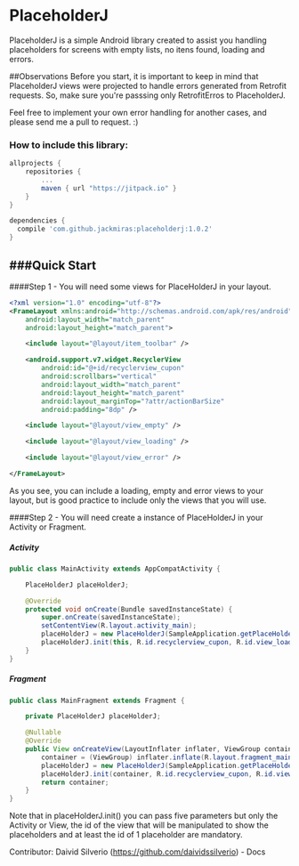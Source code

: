 # PlaceholderJ
PlaceholderJ is a simple Android library created to assist you handling placeholders for screens with empty lists, no itens found, loading and errors.

##Observations
Before you start, it is important to keep in mind that PlaceholderJ views were projected to handle errors generated from Retrofit requests. So, make sure you're passsing only RetrofitErros to PlaceholderJ.

Feel free to implement your own error handling for another cases, and please send me a pull to request. :)

### How to include this library:

``` groovy
allprojects {
    repositories {
        ...
        maven { url "https://jitpack.io" }
    }
}
```

``` groovy
dependencies {
  compile 'com.github.jackmiras:placeholderj:1.0.2'
}
```
###Quick Start
-----------
####Step 1 - You will need some views for PlaceHolderJ in your layout.
``` xml
<?xml version="1.0" encoding="utf-8"?>
<FrameLayout xmlns:android="http://schemas.android.com/apk/res/android"
    android:layout_width="match_parent"
    android:layout_height="match_parent">

    <include layout="@layout/item_toolbar" />

    <android.support.v7.widget.RecyclerView
        android:id="@+id/recyclerview_cupon"
        android:scrollbars="vertical"
        android:layout_width="match_parent"
        android:layout_height="match_parent"
        android:layout_marginTop="?attr/actionBarSize"
        android:padding="8dp" />

    <include layout="@layout/view_empty" />

    <include layout="@layout/view_loading" />

    <include layout="@layout/view_error" />

</FrameLayout>
```
As you see, you can include a loading, empty and error views to your layout, but is good practice to include only the views that you will use.

####Step 2 - You will need create a instance of PlaceHolderJ in your Activity or Fragment.
##### Activity
``` java
public class MainActivity extends AppCompatActivity {

    PlaceHolderJ placeHolderJ;

    @Override
    protected void onCreate(Bundle savedInstanceState) {
        super.onCreate(savedInstanceState);
        setContentView(R.layout.activity_main);
        placeHolderJ = new PlaceHolderJ(SampleApplication.getPlaceHolderManager());
        placeHolderJ.init(this, R.id.recyclerview_cupon, R.id.view_loading, R.id.view_empty, R.id.view_error);
    }
}
```
##### Fragment
``` java
public class MainFragment extends Fragment {

    private PlaceHolderJ placeHolderJ;

    @Nullable
    @Override
    public View onCreateView(LayoutInflater inflater, ViewGroup container, Bundle savedInstanceState) {
        container = (ViewGroup) inflater.inflate(R.layout.fragment_main, null);
        placeHolderJ = new PlaceHolderJ(SampleApplication.getPlaceHolderManager());
        placeHolderJ.init(container, R.id.recyclerview_cupon, R.id.view_loading, R.id.view_empty, R.id.view_error);
        return container;
    }
}
```
Note that in placeHolderJ.init() you can pass five parameters but only the Activity or View, the id of the view that will be manipulated to show the placeholders and at least the id of 1 placeholder are mandatory.

Contributor: Daivid Silverio (https://github.com/daividssilverio) - Docs
